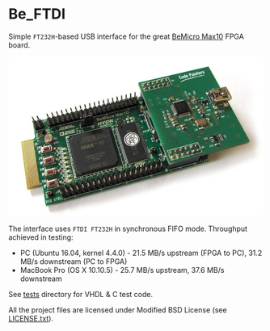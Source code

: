 Be\_FTDI
========

Simple `FT232H`-based USB interface for the great [BeMicro Max10](http://www.alterawiki.com/wiki/BeMicro_Max_10) FPGA board.  

![Be\_FTDI Logo](images/be_ftdi.jpg)

The interface uses `FTDI FT232H` in synchronous FIFO mode. Throughput achieved in testing:

 * PC (Ubuntu 16.04, kernel 4.4.0)  - 21.5 MB/s upstream (FPGA to PC), 31.2 MB/s downstream (PC to FPGA)
 * MacBook Pro (OS X 10.10.5) - 25.7 MB/s upstream, 37.6 MB/s downstream

See [tests](tests) directory for VHDL & C test code.

All the project files are licensed under Modified BSD License (see [LICENSE.txt](LICENSE.txt)).
